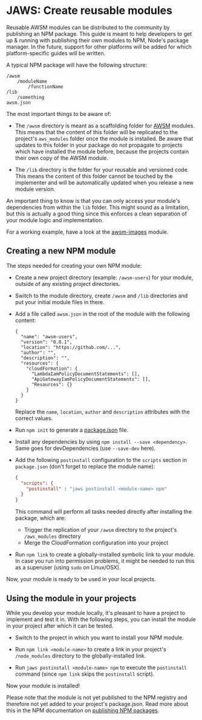 # JAWS: Create reusable modules

Reusable AWSM modules can be distributed to the community by publishing an NPM
package. This guide is meant to help developers to get up & running with publishing
their own modules to NPM, Node's package manager. In the future, support for other platforms will be
added for which platform-specific guides will be written.

A typical NPM package will have the following structure:

```
/awsm
    /moduleName
        /functionName
/lib
    /something
awsm.json
```

The most important things to be aware of:

* The `/awsm` directory is meant as a scaffolding folder for [AWSM](https://github.com/awsm-org/awsm) modules.
  This means that the content of this folder will be replicated to the project's `aws_modules`
  folder once the module is installed. Be aware that updates to this folder in your package
  do not propagate to projects which have installed the module before, because the projects contain
  their own copy of the AWSM module.

* The `/lib` directory is the folder for your reusable and versioned code. This means
  the content of this folder cannot be touched by the implementer and will be
  automatically updated when you release a new module version.

An important thing to know is that you can only access your module's dependencies from
within the `lib` folder. This might sound as a limitation, but this is actually a good thing
since this enforces a clean separation of your module logic and implementation.

For a working example, have a look at the [awsm-images](https://github.com/awsm-org/awsm-images) module.

## Creating a new NPM module

The steps needed for creating your own NPM module:

* Create a new project directory (example: `/awsm-users`) for your module, outside of any existing project directories.

* Switch to the module directory, create `/awsm` and `/lib` directories and put your initial module files in there.

* Add a file called `awsm.json` in the root of the module with the following content:

  ```
  {
    "name": "awsm-users",
    "version": "0.0.1",
    "location": "https://github.com/...",
    "author": "",
    "description": "",
    "resources": {
      "cloudFormation": {
        "LambdaIamPolicyDocumentStatements": [],
        "ApiGatewayIamPolicyDocumentStatements": [],
        "Resources": {}
      }
    }
  }
  ```

  Replace the `name`, `location`, `author` and `description` attributes with the correct values.

* Run `npm init` to generate a [package.json](https://docs.npmjs.com/files/package.json) file.

* Install any dependencies by using `npm install --save <dependency>`. Same goes for devDependencies (use `--save-dev` here).

* Add the following `postinstall` configuration to the `scripts` section in `package.json` (don't forget to replace the module name):

  ```json
  {
    "scripts": {
      "postinstall" : "jaws postinstall <module-name> npm"
    }
  }
  ```

  This command will perform all tasks needed directly after installing the package, which are:
  * Trigger the replication of your `/awsm` directory to the project's `/aws_modules` directory
  * Merge the CloudFormation configuration into your project

* Run `npm link` to create a globally-installed symbolic link to your module. In case you run into permission problems, it might be needed to run this as a superuser (using `sudo` on Linux/OSX).

Now, your module is ready to be used in your local projects.

## Using the module in your projects

While you develop your module locally, it's pleasant to have a project to implement and test it in.
With the following steps, you can install the module in your project after which it can be tested.

* Switch to the project in which you want to install your NPM module.

* Run `npm link <module-name>` to create a link in your project's `/node_modules` directory to the globally-installed link.

* Run `jaws postinstall <module-name> npm` to execute the `postinstall` command (since `npm link` skips the `postinstall` script).

Now your module is installed!

Please note that the module is not yet published to the NPM registry and therefore not yet added to your project's package.json.
Read more about this in the NPM documentation on [publishing NPM packages](https://docs.npmjs.com/getting-started/publishing-npm-packages).
